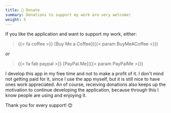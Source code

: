 ```yaml
---
title: 💸 Donate
summary: Donations to support my work are very welcome!
weight: 5
---
```


If you like the application and want to support my work, either:

> {{< fa coffee >}} [Buy Me a Coffee]({{< param BuyMeACoffee >}})

_or_

> {{< fa fab paypal >}} [PayPal.Me]({{< param PayPalMe >}})

I develop this app in my free time and not to make a profit of it.
I don't mind not getting paid for it, since I use the app myself, but it is
still nice to have ones work appreciated. An of course, receiving donations also
keeps up the motivation to continue developing the application, because through
this I know people are using and enjoying it.

Thank you for every support! 😊
